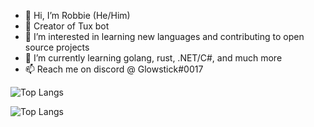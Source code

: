 - 👋 Hi, I’m Robbie (He/Him)
- 🐧 Creator of Tux bot
- 👀 I’m interested in learning new languages and contributing to open source projects
- 🌱 I’m currently learning golang, rust, .NET/C#, and much more
- 📫 Reach me on discord @ Glowstick#0017

![Top Langs](https://github-readme-stats.vercel.app/api?username=Glowstick0017&show_icons=true&theme=synthwave)

![Top Langs](https://github-readme-stats.vercel.app/api/top-langs/?username=Glowstick0017&theme=synthwave)
<!---
Glowstick0017/Glowstick0017 is a ✨ special ✨ repository because its `README.md` (this file) appears on your GitHub profile.
You can click the Preview link to take a look at your changes.
--->
